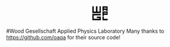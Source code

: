 <center><img src="./images/wgapl_logo.png" width=50></center>

#Wood Gesellschaft Applied Physics Laboratory
Many thanks to https://github.com/oaqa for their source code!
